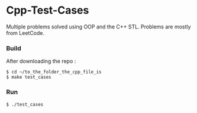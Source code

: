 # Cpp-Test-Cases

Multiple problems solved using OOP and the C++ STL. Problems are mostly from LeetCode.


### Build

After downloading the repo :
```
$ cd ~/to_the_folder_the_cpp_file_is
$ make test_cases
```

### Run

```
$ ./test_cases
```
